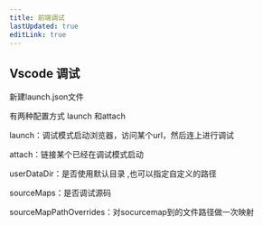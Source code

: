 ```yaml
---
title: 前端调试
lastUpdated: true
editLink: true
---
```


## Vscode 调试

新建launch.json文件

有两种配置方式 launch 和attach

launch：调试模式启动浏览器，访问某个url，然后连上进行调试

attach：链接某个已经在调试模式启动

userDataDir：是否使用默认目录 ,也可以指定自定义的路径

sourceMaps：是否调试源码

sourceMapPathOverrides：对socurcemap到的文件路径做一次映射
